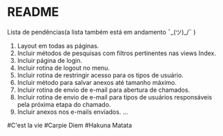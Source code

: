 # README

Lista de pendências(a lista também está em andamento ¯\_(ツ)_/¯ )

1. Layout em todas as páginas.
2. Incluir métodos de pesquisas com filtros pertinentes nas views Index.
3. Incluir página de login.
4. Incluir rotina de logout no menu.
5. Incluir rotina de restringir acesso para os tipos de usuário.
6. Incluir método para salvar anexos até tamanho máximo.
7. Incluir rotina de envio de e-mail para abertura de chamados.
8. Incluir rotina de envio de e-mail para tipos de usuários responsáveis pela próxima etapa do chamado.
9. Incluir anexos nos e-mails enviados.
...


#C'est la vie
#Carpie Diem
#Hakuna Matata

